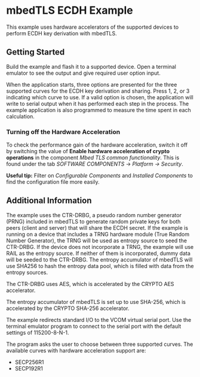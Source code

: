 #  mbedTLS ECDH Example



 This example uses hardware accelerators of the supported devices to perform ECDH key derivation
 with mbedTLS. 



##  Getting Started



 Build the example and flash it to a supported device. Open a terminal emulator to see the output
 and give required user option input.


 When the application starts, three options are presented for the three supported curves
 for the ECDH key derivation and sharing. Press 1, 2, or 3 indicating
 which curve to use. If a valid option is chosen, the application will write to serial output when it has
 performed each step in the process. The example application is also programmed to measure the time spent
 in each calculation.


###  Turning off the Hardware Acceleration


 To check the performance gain of the hardware acceleration, switch it off by
 switching the value of **Enable hardware acceleration of crypto operations** in the component *Mbed TLS
 common functionality*. This is found under the tab *SOFTWARE COMPONENTS* → *Platform
 → Security*. 


 **Useful tip:** Filter on *Configurable Components* and *Installed Components* to
 find the configuration file more easily. 


## Additional Information



 The example uses the CTR-DRBG, a pseudo random number generator (PRNG) included in mbedTLS to generate random
 private keys for both peers (client and server) that will share the ECDH secret. If the example is
 running on a device that includes a TRNG hardware module (True Random Number Generator), the TRNG will be used as
 entropy source to seed the CTR-DRBG. If the device does not incorporate a TRNG, the example will use RAIL as the entropy source.
 If neither of them is incorporated, dummy data will be seeded to the CTR-DRBG. The entropy accumulator of mbedTLS will use SHA256 to hash the entropy data pool, which is filled with data from the entropy sources.


 The CTR-DRBG uses AES, which is accelerated by the CRYPTO AES accelerator.


 The entropy accumulator of mbedTLS is set up to use SHA-256, which is accelerated by the
 CRYPTO SHA-256 accelerator.


 The example redirects standard I/O to the VCOM virtual serial port. Use the
 terminal emulator program to connect to the serial port with the default settings of 115200-8-N-1.


 The program asks the user to choose between three supported curves. The available
 curves with hardware acceleration support are:


* SECP256R1
* SECP192R1





